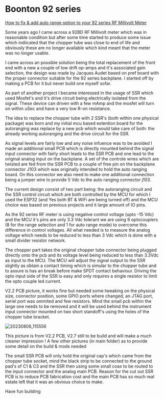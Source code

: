 # Boonton 92 series

<ins>How to fix & add auto range option to your 92 series RF Millivolt Meter</ins>

Some years ago I came across a 92BD RF Millivolt meter which was in reasonable condition
but after some time started to produce some issue which indiicated that the chopper tube
was close to end of life and obviously these are no longer available which kind meant that
the meter was no longer usable.

I came across an possible solution being the total replacement of the front end with a new
a couple of low drift op-amps and it's associated gain selection, the design was made by
Jacques Audet based on pref board with the proper connector suitable for the 92 series backplane.
I started off by making a PCB for it but never build one myself sofar.

As part of another project I became interessed in the usage of SSR which used Mosfet's and
it's drive circuit being electrically isolated from the signal. These device can driven with
a few mAmp and the mosfet will turn on within uSec and have a very low R-on resistance.

The idea to replace the chopper tube with 2 SSR's (both within one physical package) was born
and my initial mcu based extention board for the autoranging was replace by a new pcb which
would take care of both: the already working autoranging and the drive circuit for the SSR.

As signal levels are fairly low and any noise infuence was to be avoided I made an additional
small PCB which is directly mounted behind the signal input connector with fairly short leads 
to the SSR PCB and one lead to the original analog input on the backplane.
A set of the controle wires which are twisted are fed from the SSR PCB to a couple of free pin
on the backplane connector J103 which was originally intended to hold the auto ranging board.
On this connector we also need to make one additional connection being a jumper wire to provide
5 Vdc to the auto ranging connector j103.

The current design consist of two part being: the autoranging circuit and the SSR control circuit
which are both controlled by the MCU for which I used the ESP32 (and Yes both BT & WiFi are being
turned off) and the MCU choice was based on previous projects and it large amount of IO pins.

As the 92 series RF meter is using negative control voltage (upto -15 Vdc) and the MCU it's pins
are only 3.3 Vdc tolerant we are using 9 optocouplers (8 for the range selection and 1 for auto
range mode) to overcome this difference in control voltages. All what needed is to measure the
analog voltage which needs to be reduced to less than 3 Vdc which is done with a small divider
resistor network.

The chopper part takes the original chopper tube connector being plugged directly onto the pcb and
its voltage level being reduced to less than 3.3Vdc as input to the MCU. The MCU will adjust the signal
output to the SSR slightly as obtain a contact timing which is simular to the chopper tube and to
assure is has an break before make SPDT contact behaviour. Driving the opto input side of  the SSR
is easy and only requires a single resistor to limit the opto couple led current.

V2.2 PCB picture, it works fine but needed some tweaking on the physical size, connector position, some
GPIO ports where changed, an JTAG port, seriel port was ommited and few resistors.
Mind the small pcb within the large one needs to be removed and it will be used behind the instrument
input connector mounted on two short standoff's using the holes of the chopper tube bracket.

![20230806_115556](https://github.com/ph-wheels/Boonton_92BD/assets/10708995/48fdfadd-2625-4f61-920f-065d6dd4d30e)

This picture is from V2.2 PCB, V2.7 still to be build and will make a much cleaner impression !
A few other pictures (in main folder) as to provide some detail on the build & mods needed

The small SSR PCB will only hold the original cap's which came from the chopper tube socket, mind the black strip
to be connected to the ground pad's of C1 & C3 and the SSR then using some small coax to be routed to the input
connector and the analog main PCB. Reason for the cut out SSR PCB is to reduce PCB fabrication cost and the main
PCB has so much real estate left that it was an obvious choice to make.

Have fun building
